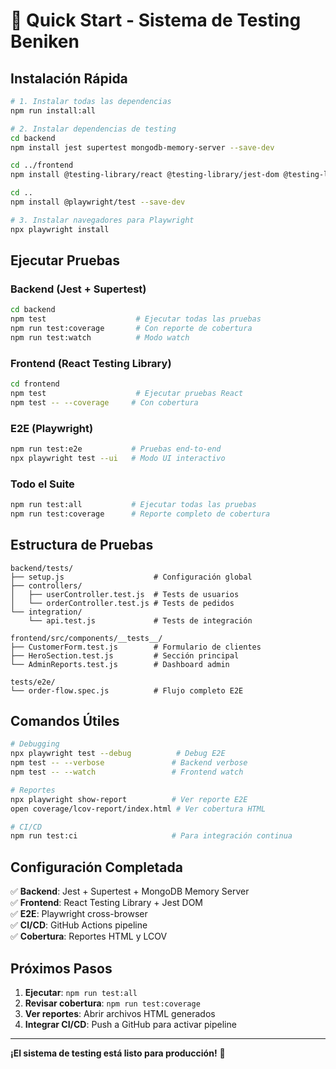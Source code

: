 # 🚀 Quick Start - Sistema de Testing Beniken

## **Instalación Rápida**

```bash
# 1. Instalar todas las dependencias
npm run install:all

# 2. Instalar dependencias de testing
cd backend
npm install jest supertest mongodb-memory-server --save-dev

cd ../frontend  
npm install @testing-library/react @testing-library/jest-dom @testing-library/user-event --save-dev

cd ..
npm install @playwright/test --save-dev

# 3. Instalar navegadores para Playwright
npx playwright install
```

## **Ejecutar Pruebas**

### Backend (Jest + Supertest)
```bash
cd backend
npm test                    # Ejecutar todas las pruebas
npm run test:coverage       # Con reporte de cobertura
npm run test:watch          # Modo watch
```

### Frontend (React Testing Library)
```bash
cd frontend
npm test                    # Ejecutar pruebas React
npm test -- --coverage     # Con cobertura
```

### E2E (Playwright)
```bash
npm run test:e2e           # Pruebas end-to-end
npx playwright test --ui   # Modo UI interactivo
```

### Todo el Suite
```bash
npm run test:all           # Ejecutar todas las pruebas
npm run test:coverage      # Reporte completo de cobertura
```

## **Estructura de Pruebas**

```
backend/tests/
├── setup.js                    # Configuración global
├── controllers/
│   ├── userController.test.js  # Tests de usuarios
│   └── orderController.test.js # Tests de pedidos
└── integration/
    └── api.test.js             # Tests de integración

frontend/src/components/__tests__/
├── CustomerForm.test.js        # Formulario de clientes
├── HeroSection.test.js         # Sección principal
└── AdminReports.test.js        # Dashboard admin

tests/e2e/
└── order-flow.spec.js          # Flujo completo E2E
```

## **Comandos Útiles**

```bash
# Debugging
npx playwright test --debug          # Debug E2E
npm test -- --verbose               # Backend verbose
npm test -- --watch                 # Frontend watch

# Reportes
npx playwright show-report          # Ver reporte E2E
open coverage/lcov-report/index.html # Ver cobertura HTML

# CI/CD
npm run test:ci                     # Para integración continua
```

## **Configuración Completada**

✅ **Backend**: Jest + Supertest + MongoDB Memory Server  
✅ **Frontend**: React Testing Library + Jest DOM  
✅ **E2E**: Playwright cross-browser  
✅ **CI/CD**: GitHub Actions pipeline  
✅ **Cobertura**: Reportes HTML y LCOV  

## **Próximos Pasos**

1. **Ejecutar**: `npm run test:all`
2. **Revisar cobertura**: `npm run test:coverage`
3. **Ver reportes**: Abrir archivos HTML generados
4. **Integrar CI/CD**: Push a GitHub para activar pipeline

---

**¡El sistema de testing está listo para producción!** 🎉
